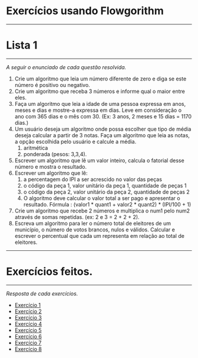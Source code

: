 # Exercícios usando Flowgorithm
 ---
# Lista 1
---
_*A seguir o enunciado de cada questão resolvida.*_
1. Crie um algoritmo que leia um número diferente de zero e diga se este número é
positivo ou negativo.
1. Crie um algoritmo que receba 3 números e informe qual o maior entre eles.
1. Faça um algoritmo que leia a idade de uma pessoa expressa em anos, meses e dias e
mostre-a expressa em dias. Leve em consideração o ano com 365 dias e o mês com 30.
(Ex: 3 anos, 2 meses e 15 dias = 1170 dias.)
1. Um usuário deseja um algoritmo onde possa escolher que tipo de média deseja
calcular a partir de 3 notas. Faça um algoritmo que leia as notas, a opção escolhida
pelo usuário e calcule a média.
   1. aritmética
   1. ponderada (pesos: 3,3,4).
1. Escrever um algoritmo que lê um valor inteiro, calcula o fatorial desse número e
mostra o resultado.
1. Escrever um algoritmo que lê:
   1. a percentagem do IPI a ser acrescido no valor das peças
   1. o código da peça 1, valor unitário da peça 1, quantidade de peças 1
   1. o código da peça 2, valor unitário da peça 2, quantidade de peças 2
   1. O algoritmo deve calcular o valor total a ser pago e apresentar o resultado. Fórmula : (valor1 * quant1 + valor2 * quant2) * (IPI/100 + 1)
1. Crie um algoritmo que recebe 2 números e multiplica o num1 pelo num2 através de
somas repetidas. (ex: 2 e 3 = 2 + 2 + 2).
1. Escreva um algoritmo para ler o número total de eleitores de um município, o número de votos brancos, nulos e válidos. Calcular e escrever o percentual que cada um representa em relação ao total de eleitores.
--- 
# Exercícios feitos.
---
_*Resposta de cada exercícios.*_
* [Exercício 1](https://github.com/fiorellizz/Atividades-UCB/blob/main/Algoritmo.Programa%C3%A7%C3%A3oEstruturada/Exerc%C3%ADciosFlowgorithm/Lista1%208ex/ex1.fprg)
* [Exercício 2](https://github.com/fiorellizz/Atividades-UCB/blob/main/Algoritmo.Programa%C3%A7%C3%A3oEstruturada/Exerc%C3%ADciosFlowgorithm/Lista1%208ex/ex2.fprg)
* [Exercício 3](https://github.com/fiorellizz/Atividades-UCB/blob/main/Algoritmo.Programa%C3%A7%C3%A3oEstruturada/Exerc%C3%ADciosFlowgorithm/Lista1%208ex/ex3.fprg)
* [Exercício 4](https://github.com/fiorellizz/Atividades-UCB/blob/main/Algoritmo.Programa%C3%A7%C3%A3oEstruturada/Exerc%C3%ADciosFlowgorithm/Lista1%208ex/ex4.fprg)
* [Exercício 5](https://github.com/fiorellizz/Atividades-UCB/blob/main/Algoritmo.Programa%C3%A7%C3%A3oEstruturada/Exerc%C3%ADciosFlowgorithm/Lista1%208ex/ex5.fprg)
* [Exercício 6](https://github.com/fiorellizz/Atividades-UCB/blob/main/Algoritmo.Programa%C3%A7%C3%A3oEstruturada/Exerc%C3%ADciosFlowgorithm/Lista1%208ex/ex6.fprg)
* [Exercício 7](https://github.com/fiorellizz/Atividades-UCB/blob/main/Algoritmo.Programa%C3%A7%C3%A3oEstruturada/Exerc%C3%ADciosFlowgorithm/Lista1%208ex/ex7.fprg)
* [Exercício 8](https://github.com/fiorellizz/Atividades-UCB/blob/main/Algoritmo.Programa%C3%A7%C3%A3oEstruturada/Exerc%C3%ADciosFlowgorithm/Lista1%208ex/ex8.fprg)
